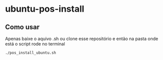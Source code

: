 # ubuntu-pos-install

## Como usar

Apenas baixe o aquivo .sh ou clone esse repositório e então na pasta onde está o script rode no terminal
```shell
./pos_install_ubuntu.sh
```
